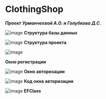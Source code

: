 # ClothingShop

<b><i>Проект Урманчеевой А.О. и Голубкова Д.С.</i></b>

![image](https://user-images.githubusercontent.com/123931026/216277252-38b5e23b-594c-4588-a2e1-2aa0ad5ae186.png)
<b>Структура базы данных</b>

![image](https://user-images.githubusercontent.com/123931026/215418194-ec25d4e5-3801-48a6-9429-dc10d4291e6d.png)
<b>Структура проекта</b>

![image](https://user-images.githubusercontent.com/123931026/216389928-ca9f5bb6-2464-4b62-af53-bd08a6e6a711.png)

<b>Окно регистрации</b>

![image](https://user-images.githubusercontent.com/123931026/216277038-5b687c28-386a-4740-ba01-418de8a79645.png)
<b>Окно авторизации</b>

![image](https://user-images.githubusercontent.com/123931026/215418599-e397f7b5-4d67-41f3-a5ab-3b5e614849a3.png)
<b>Код окна авторизации</b>

![image](https://user-images.githubusercontent.com/123931026/215418681-5fafcc1f-4d4e-4efe-b7fb-54ab443e4758.png)
<b>EFClass</b>
